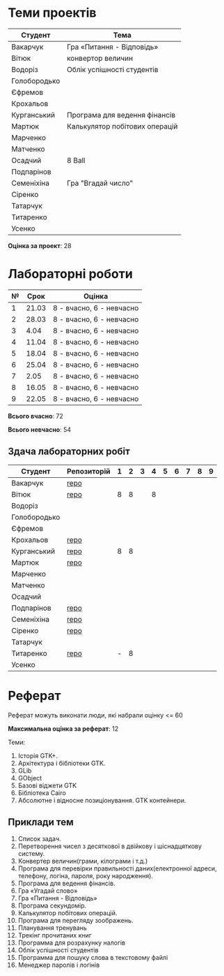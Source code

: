 # Теми проектів

|Студент|Тема|
|-|-|
|Вакарчук|Гра «Питання - Відповідь»|
|Вітюк|конвертор величин|
|Водоріз|Облік успішності студентів|
|Голобородько||
|Єфремов||
|Крохальов||
|Курганський|Програма для ведення фінансів|
|Мартюк|Калькулятор побітових операцій|
|Марченко||
|Матченко||
|Осадчий|8 Ball|
|Подпарінов||
|Семеніхіна|Гра "Вгадай число"|
|Сіренко||
|Татарчук||
|Титаренко||
|Усенко||

**Оцінка за проект**: 28

# Лабораторні роботи

|№|Срок|Оцінка|
|-|-|-|
|1|21.03|8 - вчасно, 6 - невчасно|
|2|28.03|8 - вчасно, 6 - невчасно|
|3|4.04|8 - вчасно, 6 - невчасно|
|4|11.04|8 - вчасно, 6 - невчасно|
|5|18.04|8 - вчасно, 6 - невчасно|
|6|25.04|8 - вчасно, 6 - невчасно|
|7|2.05|8 - вчасно, 6 - невчасно|
|8|16.05|8 - вчасно, 6 - невчасно|
|9|22.05|8 - вчасно, 6 - невчасно|

**Всього вчасно**: 72

**Всього невчасно**: 54

## Здача лабораторних робіт

|Студент|Репозиторій|1|2|3|4|5|6|7|8|9|
|-|-|-|-|-|-|-|-|-|-|-|
|Вакарчук|[repo](https://bitbucket.org/DVakarchuk/labs/branches/)||||||||||
|Вітюк|[repo](https://bitbucket.org/IvanVitiuk/myrep2/src/master/)|8|8||8||||||
|Водоріз|||||||||||
|Голобородько|||||||||||
|Єфремов|||||||||||
|Крохальов|[repo](https://bitbucket.org/DealUnloker/lb/src/master/)||||||||||
|Курганський|[repo](https://bitbucket.org/kurgansky/atp_labs/src/master/)|8|8||||||||
|Мартюк|[repo](https://bitbucket.org/Marynok/labs/src/master/)||||||||||
|Марченко|||||||||||
|Матченко|||||||||||
|Осадчий|||||||||||
|Подпарінов|[repo](https://bitbucket.org/Kaninka/labs/src/master/)||||||||||
|Семеніхіна|[repo](https://bitbucket.org/lenore2018/labs/src/master/)||||||||||
|Сіренко|[repo](https://bitbucket.org/XRicko/atp/src/master/)||||||||||
|Татарчук|||||||||||
|Титаренко|[repo](https://bitbucket.org/polinaka/p/src/master/)|-|8||||||||
|Усенко|||||||||||


# Реферат

Реферат можуть виконати люди, які набрали оцінку <= 60

**Максимальна оцінка за реферат**: 12

Теми:
1. Історія GTK+.
2. Архітектура і бібліотеки GTK.
3. GLib
4. GObject
5. Базові віджети GTK
6. Бібліотека Cairo
7. Абсолютне і відносне позиціонування. GTK контейнери.

## Приклади тем

1. Список задач.
2. Перетворення чисел з десяткової в двійкову і шіснадцяткову систему.
3. Конвертер величин(грами, кілограми і т.д.)
4. Програма для перевірки правильності даних(електронної адреси, телефону, логіна, пароля, року народження).
5. Програма для ведення фінансів.
6. Гра «Угадай слово»
7. Гра «Питання - Відповідь»
8. Програма секундомір.
9. Калькулятор побітових операцій.
10. Програма для перегляду зоображень.
11. Планування тренувань
12. Трекінг прочитаних книг
13. Программа для розрахунку налогів
14. Облік успішності студентів
15. Программа для пошуку слова в текстовому файлі
16. Менеджер паролів і логінів
